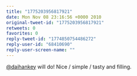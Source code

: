 ```yaml
---
title: "1775203956817921"
date: Mon Nov 08 23:16:56 +0000 2010
original-tweet-id: "1775203956817921"
retweets: 0
favorites: 0
reply-tweet-id: "1774850754486272"
reply-user-id: "68410690"
reply-user-screen-name: ""
---
```

<a href="https://twitter.com/daihankey">@daihankey</a> will do! Nice / simple / tasty and filling.
